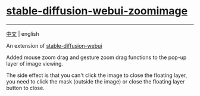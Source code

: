 # [stable-diffusion-webui-zoomimage](https://github.com/viyiviyi/stable-diffusion-webui-zoomimage.git)

---
[中文](readme.md) | english

An extension of [stable-diffusion-webui](https://github.com/AUTOMATIC1111/stable-diffusion-webui)

Added mouse zoom drag and gesture zoom drag functions to the pop-up layer of image viewing.

The side effect is that you can't click the image to close the floating layer, you need to click the mask (outside the image) or close the floating layer button to close.
